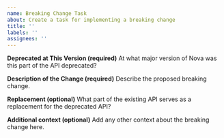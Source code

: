 ```yaml
---
name: Breaking Change Task
about: Create a task for implementing a breaking change 
title: ''
labels: ''
assignees: ''
---
```


**Deprecated at This Version (required)**
At what major version of Nova was this part of the API deprecated?

**Description of the Change (required)**
Describe the proposed breaking change.

**Replacement (optional)**
What part of the existing API serves as a replacement for the deprecated API?

**Additional context (optional)**
Add any other context about the breaking change here.
